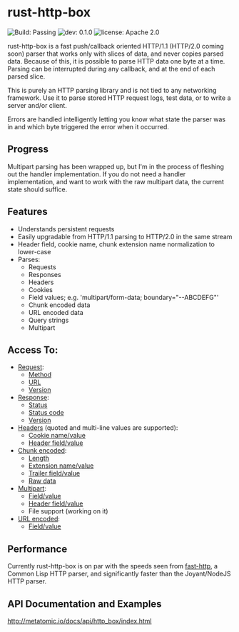 # rust-http-box

![Build: Passing](https://img.shields.io/badge/build-passing-brightgreen.svg)
![dev: 0.1.0](https://img.shields.io/badge/dev-0.1.0-ff69b4.svg)
![license: Apache 2.0](https://img.shields.io/badge/license-Apache%202.0-blue.svg)

rust-http-box is a fast push/callback oriented HTTP/1.1 (HTTP/2.0 coming soon) parser that works
only with slices of data, and never copies parsed data. Because of this, it is
possible to parse HTTP data one byte at a time. Parsing can be interrupted during any callback,
and at the end of each parsed slice.

This is purely an HTTP parsing library and is not tied to any networking framework. Use it to parse
stored HTTP request logs, test data, or to write a server and/or client.

Errors are handled intelligently letting you know what state the parser was in and which byte
triggered the error when it occurred.

## Progress

Multipart parsing has been wrapped up, but I'm in the process of fleshing out the handler implementation.
If you do not need a handler implementation, and want to work with the raw multipart data, the current state
should suffice.

## Features

- Understands persistent requests
- Easily upgradable from HTTP/1.1 parsing to HTTP/2.0 in the same stream
- Header field, cookie name, chunk extension name normalization to lower-case
- Parses:
  - Requests
  - Responses
  - Headers
  - Cookies
  - Field values; e.g. 'multipart/form-data; boundary="--ABCDEFG"'
  - Chunk encoded data
  - URL encoded data
  - Query strings
  - Multipart

## Access To:

- [Request](http://www.metatomic.io/docs/api/http_box/handler/struct.HeadersHandler.html#request-example):
  - [Method](http://www.metatomic.io/docs/api/http_box/handler/struct.HeadersHandler.html#method.method)
  - [URL](http://www.metatomic.io/docs/api/http_box/handler/struct.HeadersHandler.html#method.url)
  - [Version](http://www.metatomic.io/docs/api/http_box/handler/struct.HeadersHandler.html#method.version_major)
- [Response](http://www.metatomic.io/docs/api/http_box/handler/struct.HeadersHandler.html#response-example):
  - [Status](http://www.metatomic.io/docs/api/http_box/handler/struct.HeadersHandler.html#method.status)
  - [Status code](http://www.metatomic.io/docs/api/http_box/handler/struct.HeadersHandler.html#method.status_code)
  - [Version](http://www.metatomic.io/docs/api/http_box/handler/struct.HeadersHandler.html#method.version_major)
- [Headers](http://www.metatomic.io/docs/api/http_box/handler/struct.HeadersHandler.html) (quoted and multi-line values are supported):
  - [Cookie name/value](http://www.metatomic.io/docs/api/http_box/handler/struct.HeadersHandler.html#method.cookies)
  - [Header field/value](http://www.metatomic.io/docs/api/http_box/handler/struct.HeadersHandler.html#method.headers)
- [Chunk encoded](http://www.metatomic.io/docs/api/http_box/handler/struct.ChunkedHandler.html):
  - [Length](http://www.metatomic.io/docs/api/http_box/handler/struct.ChunkedHandler.html#method.len)
  - [Extension name/value](http://www.metatomic.io/docs/api/http_box/handler/struct.ChunkedHandler.html#method.extensions)
  - [Trailer field/value](http://www.metatomic.io/docs/api/http_box/handler/struct.ChunkedHandler.html#method.trailers)
  - [Raw data](http://www.metatomic.io/docs/api/http_box/handler/struct.ChunkedHandler.html#example)
- [Multipart](http://www.metatomic.io/docs/api/http_box/handler/struct.MultipartHandler.html):
  - [Field/value](http://www.metatomic.io/docs/api/http_box/handler/struct.MultipartHandler.html#method.fields)
  - [Header field/value](http://www.metatomic.io/docs/api/http_box/handler/struct.MultipartHandler.html#method.headers)
  - File support (working on it)
- [URL encoded](http://www.metatomic.io/docs/api/http_box/handler/struct.UrlEncodedHandler.html):
  - [Field/value](http://www.metatomic.io/docs/api/http_box/handler/struct.UrlEncodedHandler.html#method.fields)

## Performance

Currently rust-http-box is on par with the speeds seen from [fast-http](https://github.com/fukamachi/fast-http),
a Common Lisp HTTP parser, and significantly faster than the Joyant/NodeJS HTTP parser.

## API Documentation and Examples

http://metatomic.io/docs/api/http_box/index.html
